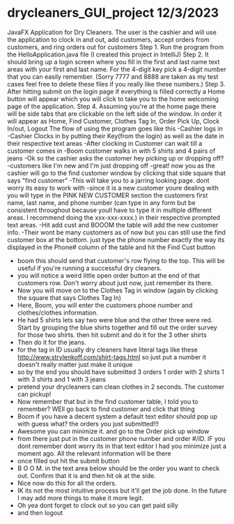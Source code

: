 # drycleaners_GUI_project 12/3/2023
JavaFX Application for Dry Cleaners. The user is the cashier and will use the application to clock in and out, add customers, accept orders from customers, and  ring orders out for customers
Step 1. Run the program from the HelloApplication.java file (I created this project in IntelliJ)
Step 2. It should bring up a login screen where you fill in the first and last name text areas with your first and last name. For the 4-digit key pick a 4-digit number that you can easily remember. 
(Sorry 7777 and 8888 are taken as my test cases feel free to delete these files if you really like these numbers.)
Step 3. After hitting submit on the login page if everything is filled correctly a Home button will appear which you will click to take you to the home welcoming page of the application.
Step 4. Assuming you're at the home page there will be side tabs that are clickable on the left side of the window. In order it will appear as Home, Find Customer, Clothes Tag In, Order Pick Up, Clock In/out, Logout
The flow of using the program goes like this
-Cashier logs in
-Cashier Clocks in by putting their Key(from the login) as well as the date in their respective text areas
-After clocking in Customer can wait till a customer comes in
-Boom customer walks in with 5 shirts and 4 pairs of jeans
-Ok so the cashier asks the customer hey picking up or dropping off?
-customers like I'm new and I'm just dropping off
-great! now you as the cashier will go to the find customer window by clicking that side square that says "find customer"
-This will take you to a jarring looking page. dont worry its easy to work with
-since it is a new customer youre dealing with you will type in the PINK NEW CUSTOMER section the customers first name, last name, and phone number (can type in any form but be consistent throughout because youll have to type it in multiple different areas. I recommend doing the xxx-xxx-xxxx.) in their respective prompted text areas.
-Hit add cust and BOOOM the table will add the new customer info. 
-Their wont be many customers as of now but you can still use the find customer box at the bottom. just type the phone number exactly the way its displayed in the Phone# column of the table and hit the Find Cust button
- boom this should send that customer's row flying to the top. This will be useful if you're running a successful dry cleaners.
- you will notice a weird little open order button at the end of that customers row. Don't worry about just now, just remember its there.
- Now you will move on to the Clothes Tag in window (again by clicking the square that says Clothes Tag In)
- Here, Boom, you will enter the customers phone number and clothes/clothes information.
- He had 5 shirts lets say two were  blue and the other three were red. Start by grouping the blue shirts together and fill out the order survey for those two shirts. then hit submit and do it for the 3 other shirts
- Then do it for the jeans.
- for the tag in ID usually dry cleaners have literal tags like these http://www.strylenkoff.com/shirt-tags.html so just put a number it doesn't really matter just make it unique
- so by the end you should have submitted 3 orders 1 order with 2 shirts 1 with 3 shirts and 1 with 3 jeans
- pretend your drycleaners can clean clothes in 2 seconds. The customer can pickup!
- Now remember that but in the find customer table, I told you to remember? WEll go back to find customer and click that thing
- Boom if you have a decent system a default text editor should pop up with guess what? the orders you just submitted!!!
- Awesome you can minimize it. and go to the Order pick up window
- from there just put in the customer phone number and order #/ID. IF you dont remember dont worry its in that text editor I had you minimize just a moment ago. All the relevant information will be there
- once filled out hit the submit button
- B O O M. in the text area below should be the order you want to check out. Confirm that it is and then hit ok at the side.
- Nice now do this for all the orders.
- IK its not the most intuitive process but it'll get the job done. In the future I may add more things to make it more legit.
- Oh yea dont forget to clock out so you can get paid silly
- and then logout
